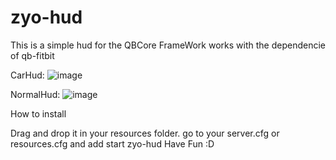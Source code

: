 # zyo-hud

This is a simple hud for the QBCore FrameWork works with the dependencie of qb-fitbit

CarHud:
![image](https://user-images.githubusercontent.com/71949840/113293745-10ffbf80-92ee-11eb-991e-87d5e39eb96c.png)

NormalHud:
![image](https://user-images.githubusercontent.com/71949840/113293936-4f957a00-92ee-11eb-9c6b-f0780fb6dd83.png)

How to install

Drag and drop it in your resources folder.
go to your server.cfg or resources.cfg and add start zyo-hud
Have Fun :D
